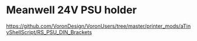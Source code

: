 # Meanwell 24V PSU holder

https://github.com/VoronDesign/VoronUsers/tree/master/printer_mods/aTinyShellScript/RS_PSU_DIN_Brackets
